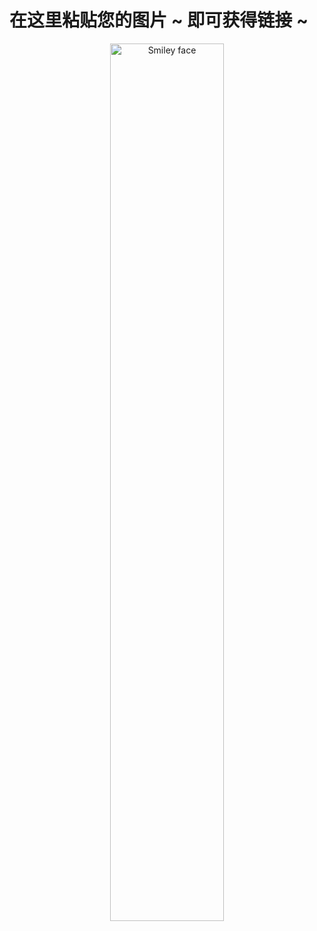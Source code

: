 # 在这里粘贴您的图片 ~ 即可获得链接 ~
<div style="text-align: center;">
  <img src="https://github.com/AI-Tianlong/Useful-Tools/assets/50650583/b5466cfd-71a9-4e06-9823-c253a97d57b5" alt="Smiley face" width="60%">  
</div>
